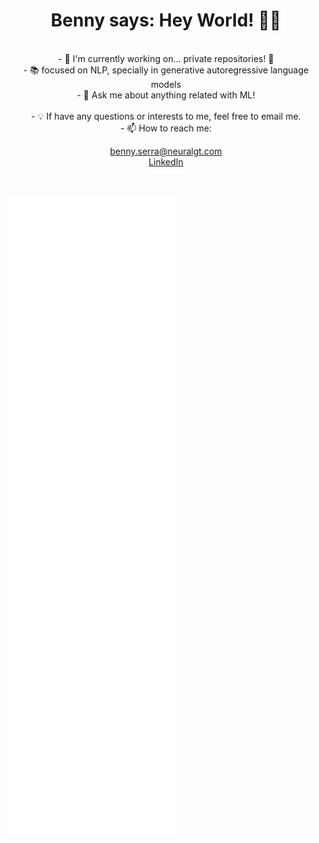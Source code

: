 <div align="center">  
 <p>
   <h1>Benny says: Hey World! 👋🤖</h1>
  <a href="https://github.com/Y4rd13/Y4rd13">
  </a>
   <br>- 🔭 I'm currently working on... private repositories! 🤔
   <br>- 📚 focused on NLP, specially in  generative autoregressive language models
   <br>- 💬 Ask me about anything related with ML!<br>
   <br>- 💡 If have any questions or interests to me, feel free to email me.
   <br>- 📫 How to reach me: 
 
 [benny.serra@neuralgt.com](mailto:benny.serra@neuralgt.com)
 <br>
 [LinkedIn](https://www.linkedin.com/in/benny-serra-87b609165/)
 </p>
</div>

<br>

![Metrics](/github-metrics.svg)
